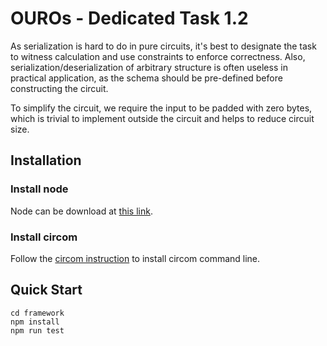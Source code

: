 # OUROs - Dedicated Task 1.2

As serialization is hard to do in pure circuits, it's best to designate the task to
witness calculation and use constraints to enforce correctness. Also, serialization/deserialization
of arbitrary structure is often useless in practical application, as the schema should be pre-defined
before constructing the circuit.

To simplify the circuit, we require the input to be padded with zero bytes, which is trivial to
implement outside the circuit and helps to reduce circuit size.

## Installation

### Install node

Node can be download at [this link](https://nodejs.org/en/download/).

### Install circom

Follow the [circom instruction](https://docs.circom.io/getting-started/installation/) to install circom command line.

## Quick Start

```
cd framework
npm install
npm run test
```